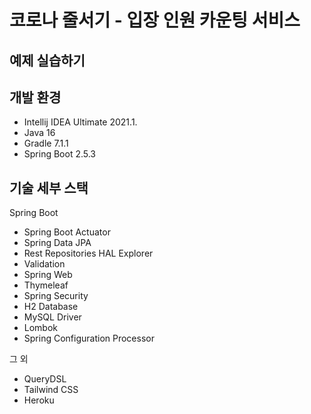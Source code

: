 # 코로나 줄서기 - 입장 인원 카운팅 서비스

## 예제 실습하기 

## 개발 환경

* Intellij IDEA Ultimate 2021.1.
* Java 16
* Gradle 7.1.1
* Spring Boot 2.5.3

## 기술 세부 스택

Spring Boot

* Spring Boot Actuator
* Spring Data JPA
* Rest Repositories HAL Explorer
* Validation
* Spring Web
* Thymeleaf
* Spring Security
* H2 Database
* MySQL Driver
* Lombok
* Spring Configuration Processor

그 외

* QueryDSL
* Tailwind CSS
* Heroku
